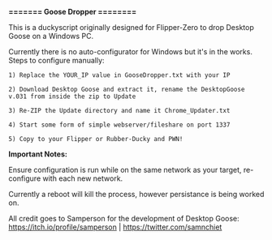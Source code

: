 **======= Goose Dropper ========**

This is a duckyscript originally designed for Flipper-Zero to drop Desktop Goose on a Windows PC.

Currently there is no auto-configurator for Windows but it's in the works. Steps to configure manually:
    
    1) Replace the YOUR_IP value in GooseDropper.txt with your IP
    
    2) Download Desktop Goose and extract it, rename the DesktopGoose v.031 from inside the zip to Update
   
    3) Re-ZIP the Update directory and name it Chrome_Updater.txt
    
    4) Start some form of simple webserver/fileshare on port 1337
    
    5) Copy to your Flipper or Rubber-Ducky and PWN!


**Important Notes:**

Ensure configuration is run while on the same network as your target, re-configure with each new network.

Currently a reboot will kill the process, however persistance is being worked on.

All credit goes to Samperson for the development of Desktop Goose: https://itch.io/profile/samperson | https://twitter.com/samnchiet
